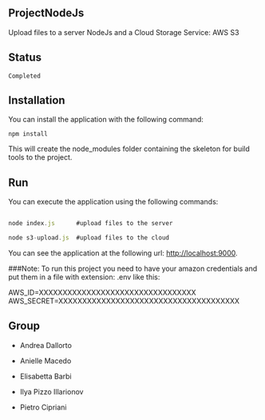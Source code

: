 ## ProjectNodeJs

Upload files to a server NodeJs and a Cloud Storage Service: AWS S3

## Status

```
Completed
```

## Installation

You can install the application with the following command:

```
npm install
```

This will create the node_modules folder containing the skeleton for build tools to the project. 


## Run

You can execute the application using the following commands:

```javascript

node index.js      #upload files to the server

node s3-upload.js  #upload files to the cloud
```

You can see the application at the following url: [http://localhost:9000](http://localhost:9000).

###Note: To run this project you need to have your amazon credentials and put them in a file with extension: .env like this:

AWS_ID=XXXXXXXXXXXXXXXXXXXXXXXXXXXXXXXXX
AWS_SECRET=XXXXXXXXXXXXXXXXXXXXXXXXXXXXXXXXXXXXXX



## Group

* Andrea Dallorto

* Anielle Macedo

* Elisabetta Barbi

* Ilya Pizzo Illarionov

* Pietro Cipriani


  
